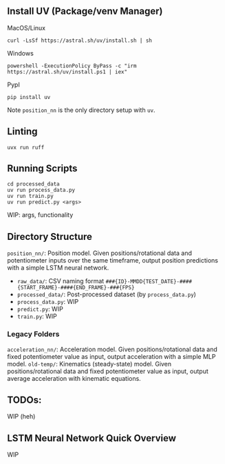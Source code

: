 ## Install UV (Package/venv Manager)

MacOS/Linux
```
curl -LsSf https://astral.sh/uv/install.sh | sh
```

Windows
```
powershell -ExecutionPolicy ByPass -c "irm https://astral.sh/uv/install.ps1 | iex"
```

PypI
```
pip install uv
```

Note `position_nn` is the only directory setup with `uv`.

## Linting

```
uvx run ruff
```

## Running Scripts
```
cd processed_data
uv run process_data.py
uv run train.py
uv run predict.py <args>
```

WIP: args, functionality

## Directory Structure
`position_nn/`: Position model. Given positions/rotational data and potentiometer inputs over the same timeframe, output position predictions with a simple LSTM neural network.
- `raw_data/`: CSV naming format `###{ID}-MMDD{TEST_DATE}-####{START_FRAME}-####{END_FRAME}-###{FPS}`
- `processed_data/`: Post-processed dataset (by `process_data.py`)
- `process_data.py`: WIP
- `predict.py`: WIP
- `train.py`: WIP

### Legacy Folders
`acceleration_nn/`: Acceleration model. Given positions/rotational data and fixed potentiometer value as input, output acceleration with a simple MLP model.
`old-temp/`: Kinematics (steady-state) model. Given positions/rotational data and fixed potentiometer value as input, output average acceleration with kinematic equations.

## TODOs:

WIP (heh)

## LSTM Neural Network Quick Overview

WIP
